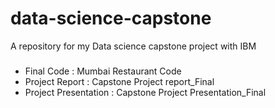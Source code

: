 # data-science-capstone
A repository for my Data science capstone project with IBM

### 
- Final Code : Mumbai Restaurant Code 
- Project Report : Capstone Project report_Final 
- Project Presentation : Capstone Project Presentation_Final

